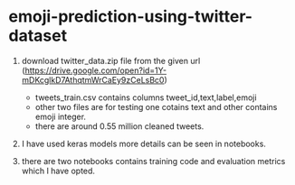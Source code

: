# emoji-prediction-using-twitter-dataset

1) download twitter_data.zip file from the given url (https://drive.google.com/open?id=1Y-mDKcglkD7AthqtmWrCaEy9zCeLsBc0)
	- tweets_train.csv contains columns tweet_id,text,label,emoji
	- other two files are for testing one cotains text and other contains emoji integer.
	- there are around 0.55 million cleaned tweets.
  

2) I have used keras models more details can be seen in notebooks.
3) there are two notebooks contains training code and evaluation metrics which I have opted.
